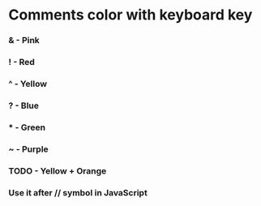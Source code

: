 # Comments color with keyboard key

### & - Pink 

### ! - Red

### ^ - Yellow

### ? - Blue

### * - Green

### ~ - Purple

### TODO - Yellow + Orange


### Use it after // symbol in JavaScript

